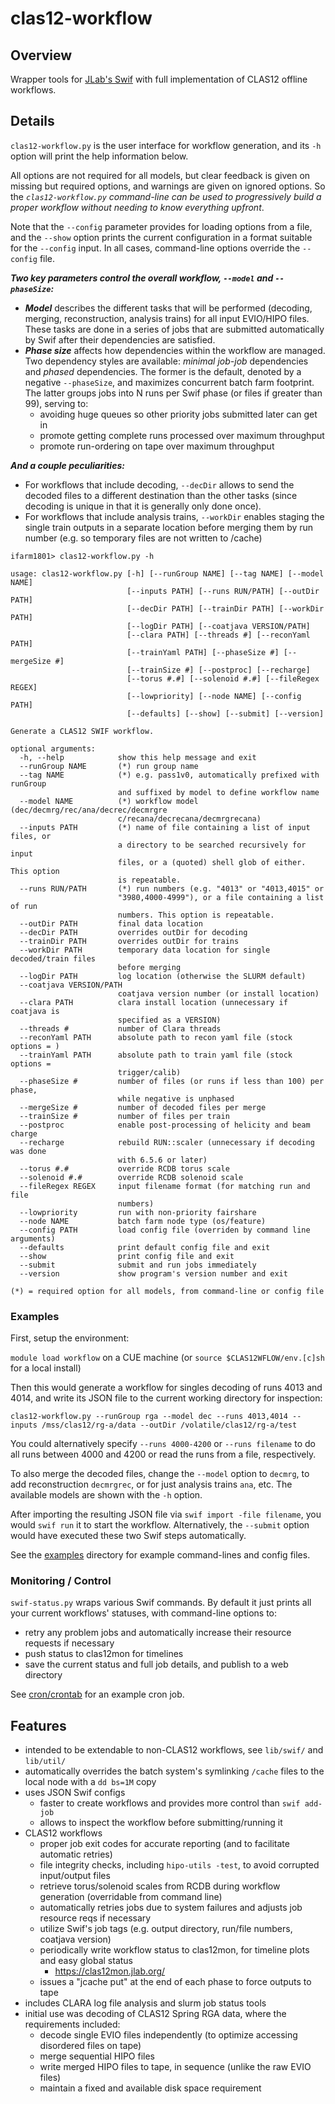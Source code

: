 # clas12-workflow

## Overview
Wrapper tools for [JLab's Swif](https://scicomp.jlab.org/docs/swif2) with full implementation of CLAS12 offline workflows.

## Details
`clas12-workflow.py` is the user interface for workflow generation, and its `-h` option will print the help information below.

All options are not required for all models, but clear feedback is given on missing but required options, and warnings are given on ignored options.  So the _`clas12-workflow.py` command-line can be used to progressively build a proper workflow without needing to know everything upfront_.

Note that the `--config` parameter provides for loading options from a file, and the `--show` option prints the current configuration in a format suitable for the `--config` input.  In all cases, command-line options override the `--config` file.

**_Two key parameters control the overall workflow, `--model` and `--phaseSize`:_**

* **_Model_** describes the different tasks that will be performed (decoding, merging, reconstruction, analysis trains) for all input EVIO/HIPO files.  These tasks are done in a series of jobs that are submitted automatically by Swif after their dependencies are satisfied.
* **_Phase size_** affects how dependencies within the workflow are managed.  Two dependency styles are available: _minimal job-job_ dependencies and _phased_ dependencies.  The former is the default, denoted by a negative `--phaseSize`, and maximizes concurrent batch farm footprint.  The latter groups jobs into N runs per Swif phase (or files if greater than 99), serving to:
  * avoiding huge queues so other priority jobs submitted later can get in
  * promote getting complete runs processed over maximum throughput
  * promote run-ordering on tape over maximum throughput

**_And a couple peculiarities:_**
* For workflows that include decoding, `--decDir` allows to send the decoded files to a different destination than the other tasks (since decoding is unique in that it is generally only done once).
* For workflows that include analysis trains, `--workDir` enables staging the single train outputs in a separate location before merging them by run number (e.g. so temporary files are not written to /cache)

```
ifarm1801> clas12-workflow.py -h

usage: clas12-workflow.py [-h] [--runGroup NAME] [--tag NAME] [--model NAME]
                          [--inputs PATH] [--runs RUN/PATH] [--outDir PATH]
                          [--decDir PATH] [--trainDir PATH] [--workDir PATH]
                          [--logDir PATH] [--coatjava VERSION/PATH]
                          [--clara PATH] [--threads #] [--reconYaml PATH]
                          [--trainYaml PATH] [--phaseSize #] [--mergeSize #]
                          [--trainSize #] [--postproc] [--recharge]
                          [--torus #.#] [--solenoid #.#] [--fileRegex REGEX]
                          [--lowpriority] [--node NAME] [--config PATH]
                          [--defaults] [--show] [--submit] [--version]

Generate a CLAS12 SWIF workflow.

optional arguments:
  -h, --help            show this help message and exit
  --runGroup NAME       (*) run group name
  --tag NAME            (*) e.g. pass1v0, automatically prefixed with runGroup
                        and suffixed by model to define workflow name
  --model NAME          (*) workflow model (dec/decmrg/rec/ana/decrec/decmrgre
                        c/recana/decrecana/decmrgrecana)
  --inputs PATH         (*) name of file containing a list of input files, or
                        a directory to be searched recursively for input
                        files, or a (quoted) shell glob of either. This option
                        is repeatable.
  --runs RUN/PATH       (*) run numbers (e.g. "4013" or "4013,4015" or
                        "3980,4000-4999"), or a file containing a list of run
                        numbers. This option is repeatable.
  --outDir PATH         final data location
  --decDir PATH         overrides outDir for decoding
  --trainDir PATH       overrides outDir for trains
  --workDir PATH        temporary data location for single decoded/train files
                        before merging
  --logDir PATH         log location (otherwise the SLURM default)
  --coatjava VERSION/PATH
                        coatjava version number (or install location)
  --clara PATH          clara install location (unnecessary if coatjava is
                        specified as a VERSION)
  --threads #           number of Clara threads
  --reconYaml PATH      absolute path to recon yaml file (stock options = )
  --trainYaml PATH      absolute path to train yaml file (stock options =
                        trigger/calib)
  --phaseSize #         number of files (or runs if less than 100) per phase,
                        while negative is unphased
  --mergeSize #         number of decoded files per merge
  --trainSize #         number of files per train
  --postproc            enable post-processing of helicity and beam charge
  --recharge            rebuild RUN::scaler (unnecessary if decoding was done
                        with 6.5.6 or later)
  --torus #.#           override RCDB torus scale
  --solenoid #.#        override RCDB solenoid scale
  --fileRegex REGEX     input filename format (for matching run and file
                        numbers)
  --lowpriority         run with non-priority fairshare
  --node NAME           batch farm node type (os/feature)
  --config PATH         load config file (overriden by command line arguments)
  --defaults            print default config file and exit
  --show                print config file and exit
  --submit              submit and run jobs immediately
  --version             show program's version number and exit

(*) = required option for all models, from command-line or config file

```

### Examples

First, setup the environment:

`module load workflow` on a CUE machine (or `source $CLAS12WFLOW/env.[c]sh` for a local install)

Then this would generate a workflow for singles decoding of runs 4013 and 4014, and write its JSON file to the current working directory for inspection:

`clas12-workflow.py --runGroup rga --model dec --runs 4013,4014 --inputs /mss/clas12/rg-a/data --outDir /volatile/clas12/rg-a/test`

You could alternatively specify `--runs 4000-4200` or `--runs filename` to do all runs between 4000 and 4200 or read the runs from a file, respectively.

To also merge the decoded files, change the `--model` option to `decmrg`, to add reconstruction `decmrgrec`, or for just analysis trains `ana`, etc.  The available models are shown with the `-h` option.

After importing the resulting JSON file via `swif import -file filename`, you would `swif run` it to start the workflow.  Alternatively, the `--submit` option would have executed these two Swif steps automatically.

See the [examples](./examples) directory for example command-lines and config files. 

### Monitoring / Control
`swif-status.py` wraps various Swif commands.  By default it just prints all your current workflows' statuses, with command-line options to:
* retry any problem jobs and automatically increase their resource requests if necessary
* push status to clas12mon for timelines
* save the current status and full job details, and publish to a web directory

See [cron/crontab](./cron/crontab) for an example cron job.

## Features
* intended to be extendable to non-CLAS12 workflows, see `lib/swif/` and `lib/util/`
* automatically overrides the batch system's symlinking `/cache` files to the local node with a `dd bs=1M` copy
* uses JSON Swif configs
  * faster to create workflows and provides more control than `swif add-job`
  * allows to inspect the workflow before submitting/running it
* CLAS12 workflows
  * proper job exit codes for accurate reporting (and to facilitate automatic retries)
  * file integrity checks, including `hipo-utils -test`, to avoid corrupted input/output files
  * retrieve torus/solenoid scales from RCDB during workflow generation (overridable from command line)
  * automatically retries jobs due to system failures and adjusts job resource reqs if necessary
  * utilize Swif's job tags (e.g. output directory, run/file numbers, coatjava version)
  * periodically write workflow status to clas12mon, for timeline plots and easy global status
    * <https://clas12mon.jlab.org/>
  * issues a "jcache put" at the end of each phase to force outputs to tape
* includes CLARA log file analysis and slurm job status tools
* initial use was decoding of CLAS12 Spring RGA data, where the requirements included:
  * decode single EVIO files independently (to optimize accessing disordered files on tape)
  * merge sequential HIPO files
  * write merged HIPO files to tape, in sequence (unlike the raw EVIO files)
  * maintain a fixed and available disk space requirement

